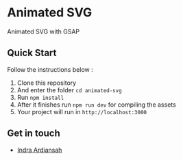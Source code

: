 # Animated SVG
Animated SVG with GSAP
## Quick Start 
Follow the instructions below :
1. Clone this repository
2. And enter the folder ``` cd animated-svg ```
3. Run ``` npm install ```
4. After it finishes run ``` npm run dev ``` for compiling the assets
5. Your project will run in ``` http://localhost:3000 ```
## Get in touch
* [Indra Ardiansah](https://www.linkedin.com/in/indra-a-b62aa3113/)


